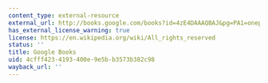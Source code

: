 ```yaml
---
content_type: external-resource
external_url: http://books.google.com/books?id=4zE4DAAAQBAJ&pg=PA1=onepage
has_external_license_warning: true
license: https://en.wikipedia.org/wiki/All_rights_reserved
status: ''
title: Google Books
uid: 4cfff423-4193-400e-9e5b-b3573b382c98
wayback_url: ''
---
```

